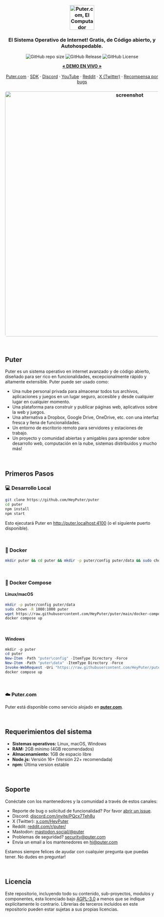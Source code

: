 <h3 align="center"><img width="80" alt="Puter.com, El Computador Personal en Nube: Todos tus archivos, apps y juegos en un solo lugar accesible desde cualquier lugar en cualquier momento" src="https://assets.puter.site/puter-logo.png"></h3>

<h3 align="center">El Sistema Operativo de Internet! Gratis, de Código abierto, y Autohospedable.</h3>

<p align="center">
    <img alt="GitHub repo size" src="https://img.shields.io/github/repo-size/HeyPuter/puter"> <img alt="GitHub Release" src="https://img.shields.io/github/v/release/HeyPuter/puter?label=latest%20version"> <img alt="GitHub License" src="https://img.shields.io/github/license/HeyPuter/puter">
</p>

<p align="center">
    <a href="https://puter.com/"><strong>« DEMO EN VIVO »</strong></a>
    <br />
    <br />
    <a href="https://puter.com">Puter.com</a>
    ·
    <a href="https://docs.puter.com" target="_blank">SDK</a>
    ·
    <a href="https://discord.com/invite/PQcx7Teh8u">Discord</a>
    ·
    <a href="https://www.youtube.com/@EricsPuterVideos">YouTube</a>
    ·
    <a href="https://reddit.com/r/puter">Reddit</a>
    ·
    <a href="https://twitter.com/HeyPuter">X (Twitter)</a>
    ·
    <a href="https://hackerone.com/puter_h1b">Recompensa por bugs</a>
</p>

<h3 align="center"><img width="800" style="border-radius:5px;" alt="screenshot" src="https://assets.puter.site/puter.com-screenshot-3.webp"></h3>

<br/>

## Puter

Puter es un sistema operativo en internet avanzado y de código abierto, diseñado para ser rico en funcionalidades, excepcionalmente rápido y altamente extensible. Puter puede ser usado como:

- Una nube personal privada para almacenar todos tus archivos, aplicaciones y juegos en un lugar seguro, accesible y desde cualquier lugar en cualquier momento.
- Una plataforma para construir y publicar páginas web, aplicativos sobre la web y juegos.
- Una alternativa a Dropbox, Google Drive, OneDrive, etc. con una interfaz fresca y llena de funcionalidades.
- Un entorno de escritorio remoto para servidores y estaciones de trabajo.
- Un proyecto y comunidad abiertas y amigables para aprender sobre desarrollo web, computación en la nube, sistemas distribuidos y mucho más!

<br/>

## Primeros Pasos


### 💻 Desarrollo Local

```bash
git clone https://github.com/HeyPuter/puter
cd puter
npm install
npm start
```

Esto ejecutará Puter en http://puter.localhost:4100 (o el siguiente puerto disponible).

<br/>

### 🐳 Docker


```bash
mkdir puter && cd puter && mkdir -p puter/config puter/data && sudo chown -R 1000:1000 puter && docker run --rm -p 4100:4100 -v `pwd`/puter/config:/etc/puter -v `pwd`/puter/data:/var/puter  ghcr.io/heyputer/puter
```

<br/>


### 🐙 Docker Compose


#### Linux/macOS
```bash
mkdir -p puter/config puter/data
sudo chown -R 1000:1000 puter
wget https://raw.githubusercontent.com/HeyPuter/puter/main/docker-compose.yml
docker compose up
```
<br/>

#### Windows


```powershell
mkdir -p puter
cd puter
New-Item -Path "puter\config" -ItemType Directory -Force
New-Item -Path "puter\data" -ItemType Directory -Force
Invoke-WebRequest -Uri "https://raw.githubusercontent.com/HeyPuter/puter/main/docker-compose.yml" -OutFile "docker-compose.yml"
docker compose up
```
<br/>

### ☁️ Puter.com

Puter está disponible como servicio alojado en [**puter.com**](https://puter.com).

<br/>

## Requerimientos del sistema

- **Sistemas operativos:** Linux, macOS, Windows
- **RAM:** 2GB mínimo (4GB recomendados)
- **Almacenamiento:** 1GB de espacio libre
- **Node.js:** Versión 16+ (Versión 22+ recomendada)
- **npm:** Última version estable

<br/>

## Soporte

Conéctate con los mantenedores y la comunidad a través de estos canales:

- Reporte de bug o solicitud de funcionalidad? Por favor [abrir un issue](https://github.com/HeyPuter/puter/issues/new/choose).
- Discord: [discord.com/invite/PQcx7Teh8u](https://discord.com/invite/PQcx7Teh8u)
- X (Twitter): [x.com/HeyPuter](https://x.com/HeyPuter)
- Reddit: [reddit.com/r/puter/](https://www.reddit.com/r/puter/)
- Mastodon: [mastodon.social/@puter](https://mastodon.social/@puter)
- Problemas de seguridad? [security@puter.com](mailto:security@puter.com)
- Envia un email a los mantenedores en [hi@puter.com](mailto:hi@puter.com)

Estamos siempre felices de ayudar con cualquier pregunta que puedas tener. No dudes en preguntar!

<br/>


##  Licencia

Este repositorio, incluyendo todo su contenido, sub-proyectos, modulos y componentes, esta licenciado bajo [AGPL-3.0](https://github.com/HeyPuter/puter/blob/main/LICENSE.txt) a menos que se indique explícitamente lo contrario. Librerías de terceros incluidos en este repositorio pueden estar sujetas a sus propias licencias.

<br/>
